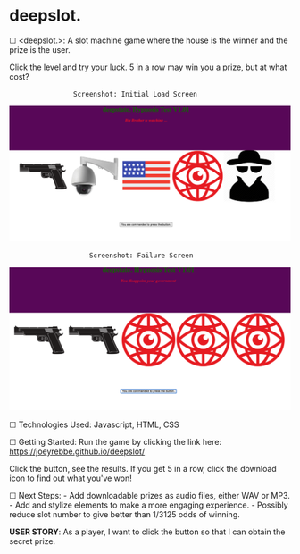# deepslot.


☐ <deepslot.>: A slot machine game where the house is the winner and the prize is the user. 

Click the level and try your luck. 5 in a row may win you a prize, but at what cost? 


                    Screenshot: Initial Load Screen

![Alt text](images/Screen%20Shot%202020-11-05%20at%208.09.10%20PM.png?raw=true "Initial Screen")



                        Screenshot: Failure Screen

![Alt text](images/Screen%20Shot%202020-11-05%20at%208.09.37%20PM.png?raw=true "Failure Screen")                  



☐ Technologies Used: Javascript, HTML, CSS






☐ Getting Started: Run the game by clicking the link here: https://joeyrebbe.github.io/deepslot/

Click the button, see the results. If you get 5 in a row, click the download icon to find out what you've won!





☐ Next Steps: 
            - Add downloadable prizes as audio files, either WAV or MP3.
            - Add and stylize elements to make a more engaging experience.
            - Possibly reduce slot number to give better than 1/3125 odds of winning.







__USER STORY__: As a player, I want to click the button so that I can obtain the secret prize. 
